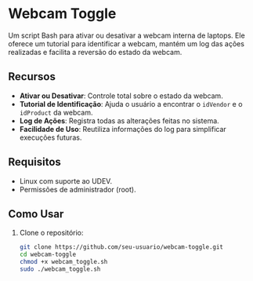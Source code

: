 # Webcam Toggle

Um script Bash para ativar ou desativar a webcam interna de laptops. Ele oferece um tutorial para identificar a webcam, mantém um log das ações realizadas e facilita a reversão do estado da webcam.

## Recursos

- **Ativar ou Desativar**: Controle total sobre o estado da webcam.
- **Tutorial de Identificação**: Ajuda o usuário a encontrar o `idVendor` e o `idProduct` da webcam.
- **Log de Ações**: Registra todas as alterações feitas no sistema.
- **Facilidade de Uso**: Reutiliza informações do log para simplificar execuções futuras.

## Requisitos

- Linux com suporte ao UDEV.
- Permissões de administrador (root).

## Como Usar

1. Clone o repositório:
   ```bash
   git clone https://github.com/seu-usuario/webcam-toggle.git
   cd webcam-toggle
   chmod +x webcam_toggle.sh
   sudo ./webcam_toggle.sh
